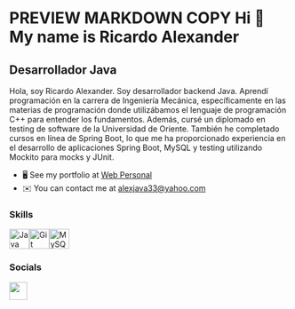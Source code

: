 PREVIEW
MARKDOWN
COPY
Hi 👋 My name is Ricardo Alexander
==================================

Desarrollador Java
------------------

Hola, soy Ricardo Alexander. Soy desarrollador backend Java. Aprendí programación en la carrera de Ingeniería Mecánica, específicamente en las materias de programación donde utilizábamos el lenguaje de programación C++ para entender los fundamentos. Además, cursé un diplomado en testing de software de la Universidad de Oriente. También he completado cursos en línea de Spring Boot, lo que me ha proporcionado experiencia en el desarrollo de aplicaciones Spring Boot, MySQL y testing utilizando Mockito para mocks y JUnit.

* 🖥️  See my portfolio at [Web Personal](http://alexanderjava8.github.io/my-web/index.html)
* ✉️  You can contact me at [alexjava33@yahoo.com](mailto:alexjava33@yahoo.com)

### Skills

<p align="left">
<a href="https://www.oracle.com/java/" target="_blank" rel="noreferrer"><img src="https://raw.githubusercontent.com/danielcranney/readme-generator/main/public/icons/skills/java-colored.svg" width="36" height="36" alt="Java" /></a><a href="https://git-scm.com/" target="_blank" rel="noreferrer"><img src="https://raw.githubusercontent.com/danielcranney/readme-generator/main/public/icons/skills/git-colored.svg" width="36" height="36" alt="Git" /></a><a href="https://www.mysql.com/" target="_blank" rel="noreferrer"><img src="https://raw.githubusercontent.com/danielcranney/readme-generator/main/public/icons/skills/mysql-colored.svg" width="36" height="36" alt="MySQL" /></a>
</p>

### Socials

<p align="left"> <a href="https://www.linkedin.com/in/alexanderjava/" target="_blank" rel="noreferrer"> <picture> <source media="(prefers-color-scheme: dark)" srcset="https://raw.githubusercontent.com/danielcranney/readme-generator/main/public/icons/socials/linkedin-dark.svg" /> <source media="(prefers-color-scheme: light)" srcset="https://raw.githubusercontent.com/danielcranney/readme-generator/main/public/icons/socials/linkedin.svg" /> <img src="https://raw.githubusercontent.com/danielcranney/readme-generator/main/public/icons/socials/linkedin.svg" width="32" height="32" /> </picture> </a></p>
